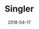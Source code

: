 ---
layout: site
title: "Singler"
date: 2018-04-17
categories: [community]
version: 5.2.9
major: 5
minor: 2
patch: 9
slug: singler
link: https://singler.biz/deals
submitter: lpolepeddi
permalink: /sites/:slug
---